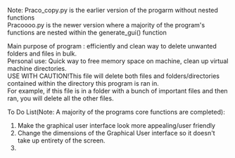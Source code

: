 Note: Praco_copy.py is the earlier version of the progarm without nested functions  
Pracoooo.py is the newer version where a majority of the program's functions are nested within the generate_gui() function 
  
Main purpose of program : efficiently and clean way to delete unwanted folders and files in bulk.   
Personal use: Quick way to free memory space on machine, clean up virtual machine directories.   
USE WITH CAUTION!This file will delete both files and folders/directories contained 
within the directory this program is ran in.    
For example, if this file is in a folder with a bunch of important files and then ran, you will delete all the other files.  

  To Do List(Note: A majority of the programs core functions are completed):  
  1. Make the graphical user interface look more appealing/user friendly
  2. Change the dimensions of the Graphical User interface so it doesn't take up entirety of the screen.
  3. 
